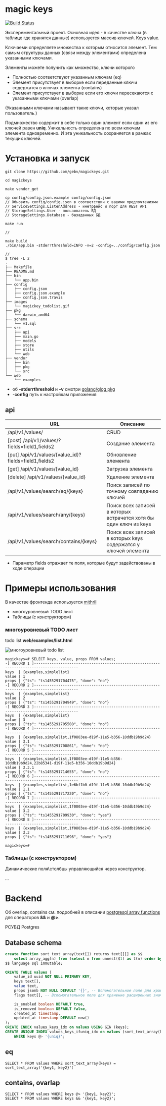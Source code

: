 # magic keys

[![Build Status](https://travis-ci.org/gebv/magickeys.svg?branch=master)](https://travis-ci.org/gebv/magickeys)

Эксперементальный проект.
Основная идея - в качестве ключа (в таблице где хранятся данные) используется массив ключей. Keys value.

Ключаеми определяете множества к которым относится элемент. Тем самым структуры данных (связи между элементами) определена указанными ключами.

Элементы можете получить как множество, ключи которого
* Полностью соответствуют указанным ключам (eq)
* Элемент присутствует в выборке если переданные ключи содержатся в ключах элемента (contains)
* Элемент присутствует в выборке если его ключи пересекаются с указанными ключами (overlap)

(Указанными ключами называют такие ключи, которые указал пользователь.)

Подмножество содержит в себе только один элемент если один из его ключей равен **uniq**. Уникальность определена по всем ключам элемента одновременно. И эта уникальность сохраняется в рамках текущих ключей.

# Установка и запуск

``` shell
git clone https://github.com/gebv/magickeys.git

cd magickeys

make vendor_get

cp config/config.json.example config/config.json
// Обновить config/config.json в соответствии с вашими предпочтениями
// ServiceSettings.ListenAddress - инетрфейс и порт для REST API
// StorageSettings.User - пользователь БД
// StorageSettings.Database - базаданных БД

make run

//

make build
./bin/app.bin -stderrthreshold=INFO -v=2 -config=../config/config.json

// 
$ tree -L 2
.
├── Makefile
├── README.md
├── bin
│   └── app.bin
├── config
│   ├── config.json
│   ├── config.json.example
│   └── config.json.travis
├── images
│   └── magickey_todolist.gif
├── pkg
│   └── darwin_amd64
├── schema
│   └── v1.sql
├── src
│   ├── api
│   ├── main.go
│   ├── models
│   ├── store
│   ├── utils
│   └── web
├── vendor
│   ├── bin
│   ├── pkg
│   └── src
└── web
    └── examples
```

* об **-stderrthreshold** и **-v** смотри [golang/glog pkg](https://github.com/golang/glog)
* **-config** путь к настройкам приложения


## api

| URL | Описание |
| ---| --- |
| /api/v1/values/ | CRUD |
| [post] /api/v1/values/?fields=field1,fields2 | Создание элемента |
| [put] /api/v1/values/{value_id}?fields=field1,fields2 | Обновление элемента |
| [get] /api/v1/values/{value_id} | Загрузка элемента |
| [delete] /api/v1/values/{value_id} | Удаление элемента |
| /api/v1/values/search/eq/{keys} | Поиск записей по точному совпадению ключей |
| /api/v1/values/search/any/{keys} | Поиск всех записей в которых встрачется хотя бы один ключ из keys |
| /api/v1/values/search/contains/{keys} | Поиск всех записей в которых keys содержатся у ключей элемента |

* Параметр fields отражает те поля, которые будут задействованы в ходе операции

# Примеры использования

В качестве фронтенда используется [mithril](http://mithril.js.org)

* многоуровневый TODO лист
* Таблицы (с конструктором)

### многоуровневый TODO лист

todo list __web/examples/list.html__ 

![многоуровневый todo list](images/magickey_itemlist.gif)

```
magickeys=# SELECT keys, value, props FROM values;
-[ RECORD 1 ]------------------------------------------------------------------------------------------
keys  | {examples,simplelist}
value | 1
props | {"ts": "ts1455291704475", "done": "no"}
-[ RECORD 2 ]------------------------------------------------------------------------------------------
keys  | {examples,simplelist}
value | 2
props | {"ts": "ts1455291704949", "done": "no"}
-[ RECORD 3 ]------------------------------------------------------------------------------------------
keys  | {examples,simplelist}
value | 3
props | {"ts": "ts1455291705508", "done": "no"}
-[ RECORD 4 ]------------------------------------------------------------------------------------------
keys  | {examples,simplelist,1f0803ee-d19f-11e5-b356-10ddb19b9d24}
value | 3.1
props | {"ts": "ts1455291708861", "done": "no"}
-[ RECORD 5 ]------------------------------------------------------------------------------------------
keys  | {examples,simplelist,1f0803ee-d19f-11e5-b356-10ddb19b9d24,22b85341-d19f-11e5-b356-10ddb19b9d24}
value | 3.3.1
props | {"ts": "ts1455291714655", "done": "no"}
-[ RECORD 6 ]------------------------------------------------------------------------------------------
keys  | {examples,simplelist,1e6bf1b0-d19f-11e5-b356-10ddb19b9d24}
value | 1.1
props | {"ts": "ts1455291717220", "done": "no"}
-[ RECORD 7 ]------------------------------------------------------------------------------------------
keys  | {examples,simplelist,1f0803ee-d19f-11e5-b356-10ddb19b9d24}
value | 3.2
props | {"ts": "ts1455291709930", "done": "yes"}
-[ RECORD 8 ]------------------------------------------------------------------------------------------
keys  | {examples,simplelist,1f0803ee-d19f-11e5-b356-10ddb19b9d24}
value | 3.3
props | {"ts": "ts1455291711696", "done": "yes"}

magickeys=#
```

### Таблицы (с конструктором)

Динамические поля\столбцы управляющийся через конструктор.

...

# Backend

Об overlap, contains см. подробней в описании [postgresql array functions](http://www.postgresql.org/docs/9.4/static/functions-array.html) для операторов **&&** и **@>**.

РСУБД Postgres

## Database schema

``` sql
create function sort_text_array(text[]) returns text[][] as $$
    select array_agg(n) from (select n from unnest($1) as t(n) order by n) as a;
$$ language sql immutable;

CREATE TABLE values (
    value_id uuid NOT NULL PRIMARY KEY,
    keys text[],
    value text,
    props jsonb NOT NULL DEFAULT '{}', -- Вспомогательное поле для хранения расширенных значений
    flags text[], -- Вспомогательное поле для хранение расширенных значений

    is_enabled boolean DEFAULT true,
    is_removed boolean DEFAULT false,
    created_at timestamp,
    updated_at timestamp DEFAULT now()
);
CREATE INDEX values_keys_idx on values USING GIN (keys);
CREATE UNIQUE INDEX values_keys_ifuniq_idx on values (sort_text_array(keys))
    WHERE keys @> '{uniq}';

```

## eq

```
SELECT * FROM values WHERE sort_text_array(keys) = sort_text_array('{key1, key2}')
```

## contains, ovarlap

```
SELECT * FROM values WHERE keys @> '{key1, key2}';
SELECT * FROM values WHERE keys && '{key1, key2}';
```